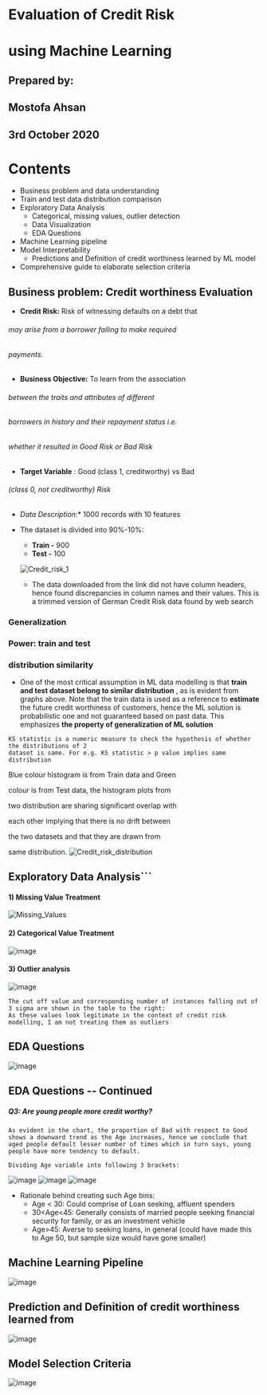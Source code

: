 # Evaluation of Credit Risk

# using Machine Learning

## Prepared by:

## Mostofa Ahsan

## 3rd October 2020


# Contents

- Business problem and data understanding
- Train and test data distribution comparison
- Exploratory Data Analysis
    - Categorical, missing values, outlier detection
    - Data Visualization
    - EDA Questions
- Machine Learning pipeline
- Model Interpretability
    - Predictions and Definition of credit worthiness learned by ML model
- Comprehensive guide to elaborate selection criteria


## Business problem: Credit worthiness Evaluation

- **Credit Risk:** Risk of witnessing defaults on a debt that

###### may arise from a borrower failing to make required

###### payments.

- **Business Objective:** To learn from the association

###### between the traits and attributes of different

###### borrowers in history and their repayment status i.e.

###### whether it resulted in Good Risk or Bad Risk

- **Target Variable** : Good (class 1, creditworthy) vs Bad

###### (class 0, not creditworthy) Risk

- **Data* Description:** 1000 records with 10 features
- The dataset is divided into 90%-10%:
    - **Train -** 900
    - **Test -** 100
    
    
    ![Credit_risk_1](https://user-images.githubusercontent.com/34641108/95004702-5dbf4380-05b4-11eb-845c-d2d50231a18e.JPG)
    
    * The data downloaded from the link did not have column headers, hence found discrepancies in column names and their values. This is a trimmed version of German Credit Risk data found by web search


### Generalization

### Power: train and test

### distribution similarity

- One of the most critical assumption in ML data modelling is that **train and test dataset
belong to similar distribution** , as is evident from graphs above. Note that the train data is
used as a reference to **estimate** the future credit worthiness of customers, hence the ML
solution is probabilistic one and not guaranteed based on past data. This emphasizes **the
property of generalization of ML solution**

```
KS statistic is a numeric measure to check the hypothesis of whether the distributions of 2
dataset is same. For e.g. KS statistic > p value implies same distribution
```
Blue colour histogram is from Train data and Green

colour is from Test data, the histogram plots from

two distribution are sharing significant overlap with

each other implying that there is no drift between

the two datasets and that they are drawn from

same distribution.
![Credit_risk_distribution](https://user-images.githubusercontent.com/34641108/95004721-b5f64580-05b4-11eb-80b8-66120c9f42f0.JPG)



## Exploratory Data Analysis```
#### 1) Missing Value Treatment

![Missing_Values](https://user-images.githubusercontent.com/34641108/95004761-42a10380-05b5-11eb-88d4-0972302c2a3a.JPG)

#### 2) Categorical Value Treatment

![image](https://user-images.githubusercontent.com/34641108/95004766-59dff100-05b5-11eb-8c7f-0320a7acdc95.png)


#### 3) Outlier analysis

![image](https://user-images.githubusercontent.com/34641108/95004776-6fedb180-05b5-11eb-9a5b-9ed0ec10ba0a.png)
```
The cut off value and corresponding number of instances falling out of 3 sigma are shown in the table to the right:
As these values look legitimate in the context of credit risk modelling, I am not treating them as outliers
```

## EDA Questions


![image](https://user-images.githubusercontent.com/34641108/95004886-be4f8000-05b6-11eb-98c9-c37812fe82e4.png)

## EDA Questions -- Continued

##### Q3: Are young people more credit worthy?

```
As evident in the chart, the proportion of Bad with respect to Good
shows a downward trend as the Age increases, hence we conclude that
aged people default lesser number of times which in turn says, young
people have more tendency to default.

Dividing Age variable into following 3 brackets:

```

![image](https://user-images.githubusercontent.com/34641108/95004844-3a959380-05b6-11eb-85cc-98b71636180a.png)
![image](https://user-images.githubusercontent.com/34641108/95004850-4da86380-05b6-11eb-975c-d974d298e56c.png)
![image](https://user-images.githubusercontent.com/34641108/95004855-60229d00-05b6-11eb-8387-daf2ebef77da.png)


- Rationale behind creating such Age bins:
    - Age < 30: Could comprise of Loan seeking, affluent spenders
    - 30<Age<45: Generally consists of married people seeking financial
       security for family, or as an investment vehicle
    - Age>45: Averse to seeking loans, in general (could have made this to
       Age 50, but sample size would have gone smaller)


## Machine Learning Pipeline

![image](https://user-images.githubusercontent.com/34641108/95004876-9cee9400-05b6-11eb-99ae-65aa1b114c46.png)

## Prediction and Definition of credit worthiness learned from

![image](https://user-images.githubusercontent.com/34641108/95004897-d9ba8b00-05b6-11eb-8bfd-597499962ca4.png)



## Model Selection Criteria


![image](https://user-images.githubusercontent.com/34641108/95004932-839a1780-05b7-11eb-9d75-a3aad340fdab.png)

